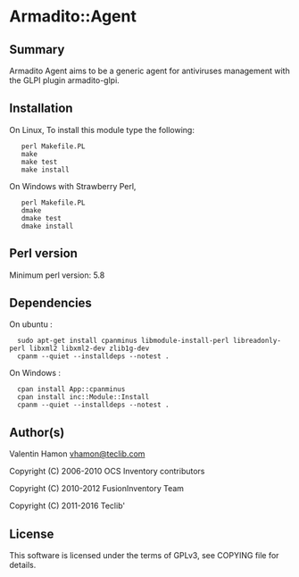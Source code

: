 # Armadito::Agent

## Summary

Armadito Agent aims to be a generic agent for antiviruses management with the GLPI plugin armadito-glpi.

## Installation

On Linux, To install this module type the following:

```shell   
   perl Makefile.PL
   make
   make test
   make install
```

On Windows with Strawberry Perl,

```shell 
   perl Makefile.PL
   dmake
   dmake test
   dmake install
```

## Perl version

Minimum perl version: 5.8

## Dependencies

On ubuntu :
```shell 
  sudo apt-get install cpanminus libmodule-install-perl libreadonly-perl libxml2 libxml2-dev zlib1g-dev
  cpanm --quiet --installdeps --notest .
```

On Windows :
```shell 
  cpan install App::cpanminus
  cpan install inc::Module::Install
  cpanm --quiet --installdeps --notest .
```

## Author(s)

Valentin Hamon <vhamon@teclib.com>

Copyright (C) 2006-2010 OCS Inventory contributors

Copyright (C) 2010-2012 FusionInventory Team

Copyright (C) 2011-2016 Teclib'


## License
This software is licensed under the terms of GPLv3, see COPYING file for
details.
